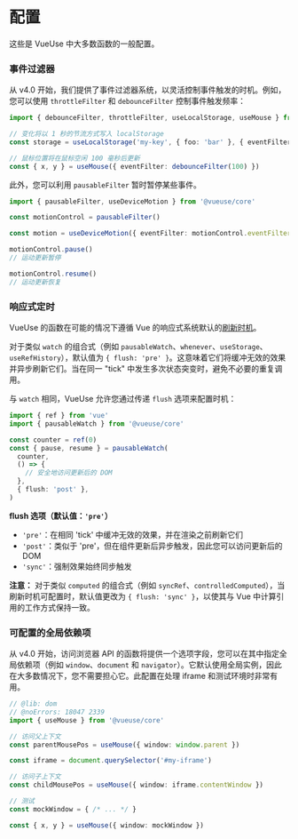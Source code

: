 # 配置

这些是 VueUse 中大多数函数的一般配置。

### 事件过滤器

从 v4.0 开始，我们提供了事件过滤器系统，以灵活控制事件触发的时机。例如，您可以使用 `throttleFilter` 和 `debounceFilter` 控制事件触发频率：

```ts twoslash
import { debounceFilter, throttleFilter, useLocalStorage, useMouse } from '@vueuse/core'

// 变化将以 1 秒的节流方式写入 localStorage
const storage = useLocalStorage('my-key', { foo: 'bar' }, { eventFilter: throttleFilter(1000) })

// 鼠标位置将在鼠标空闲 100 毫秒后更新
const { x, y } = useMouse({ eventFilter: debounceFilter(100) })
```

此外，您可以利用 `pausableFilter` 暂时暂停某些事件。

```ts twoslash
import { pausableFilter, useDeviceMotion } from '@vueuse/core'

const motionControl = pausableFilter()

const motion = useDeviceMotion({ eventFilter: motionControl.eventFilter })

motionControl.pause()
// 运动更新暂停

motionControl.resume()
// 运动更新恢复
```

### 响应式定时

VueUse 的函数在可能的情况下遵循 Vue 的响应式系统默认的[刷新时机](https://vuejs.org/guide/essentials/watchers.html#callback-flush-timing)。

对于类似 `watch` 的组合式（例如 `pausableWatch`、`whenever`、`useStorage`、`useRefHistory`），默认值为 `{ flush: 'pre' }`。这意味着它们将缓冲无效的效果并异步刷新它们。当在同一 "tick" 中发生多次状态突变时，避免不必要的重复调用。

与 `watch` 相同，VueUse 允许您通过传递 `flush` 选项来配置时机：

```ts twoslash
import { ref } from 'vue'
import { pausableWatch } from '@vueuse/core'

const counter = ref(0)
const { pause, resume } = pausableWatch(
  counter,
  () => {
    // 安全地访问更新后的 DOM
  },
  { flush: 'post' },
)
```

**flush 选项（默认值：`'pre'`）**

- `'pre'`：在相同 'tick' 中缓冲无效的效果，并在渲染之前刷新它们
- `'post'`：类似于 'pre'，但在组件更新后异步触发，因此您可以访问更新后的 DOM
- `'sync'`：强制效果始终同步触发

**注意：** 对于类似 `computed` 的组合式（例如 `syncRef`、`controlledComputed`），当刷新时机可配置时，默认值更改为 `{ flush: 'sync' }`，以使其与 Vue 中计算引用的工作方式保持一致。

### 可配置的全局依赖项

从 v4.0 开始，访问浏览器 API 的函数将提供一个选项字段，您可以在其中指定全局依赖项（例如 `window`、`document` 和 `navigator`）。它默认使用全局实例，因此在大多数情况下，您不需要担心它。此配置在处理 iframe 和测试环境时非常有用。

```ts twoslash
// @lib: dom
// @noErrors: 18047 2339
import { useMouse } from '@vueuse/core'

// 访问父上下文
const parentMousePos = useMouse({ window: window.parent })

const iframe = document.querySelector('#my-iframe')

// 访问子上下文
const childMousePos = useMouse({ window: iframe.contentWindow })
```

```ts
// 测试
const mockWindow = { /* ... */ }

const { x, y } = useMouse({ window: mockWindow })
```
